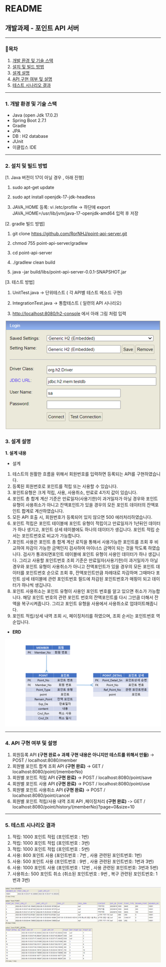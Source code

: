 # README

## 개발과제 - 포인트 API 서버

---

### 📑목차

1. [개발 환경 및 기술 스택](#1-개발-환경-및-기술-스택)
2. [설치 및 빌드 방법](#2-설치-및-빌드-방법)
3. [설계 설명](#3-설계-설명) 
4. [API 구현 여부 및 설명](#4-API-구현-여부-및-설명) 
5. [테스트 시나리오 결과](#5-테스트-시나리오-결과) 
---

### 1. 개발 환경 및 기술 스택

- Java (open Jdk 17.0.2)
- Spring Boot 2.7.1
- Gradle
- JPA
- DB : H2 database
- JUnit
- 이클립스 IDE

---

### 2. 설치 및 빌드 방법

[1. Java 버전이 17이 아닐 경우 , 아래 진행]

1) sudo apt-get update

2) sudo apt install openjdk-17-jdk-headless

3) JAVA_HOME 등록:  vi /etc/profile → 하단에 export JAVA_HOME=/usr/lib/jvm/java-17-openjdk-amd64  입력 후 저장

[2. gradle 빌드 방법]

1) git clone https://github.com/RorNHJ/point-api-server.git

2) chmod 755 point-api-server/gradlew

3) cd point-api-server

4) ./gradlew clean build

5) java -jar build/libs/point-api-server-0.0.1-SNAPSHOT.jar

[3. 테스트 방법]

1) UnitTest.java  → 단위테스트 ( 각 API별 테스트 메소드 구현)

2) IntegrationTest.java → 통합테스트 ( 일련의 API 시나리오)

3) [http://localhost:8080/h2-console](http://localhost:8080/h2-console)  에서 아래 그림 처럼 입력

![DB정보.png](readme_img/DB정보.png)

### 3. 설계 설명

 **1.  설계 내용**

- 설계
1. 테스트의 원활한 흐름을 위해서 회원번호를 입력하면 등록되는 API를 구현하였습니다.
2. 등록된 회원번호로 포인트를 적립 또는 사용할 수 있습니다.
3. 포인트유형은 크게 적립, 사용, 사용취소, 만료로 4가지  값이 있습니다.
4. 포인트 총 합계 계산 기준은 만료일자(사용기한)이 과거일자가 아닐 경우와 포인트 유형이 사용취소가 아니고 잔액포인트가 있을 경우의 모든 포인트 데이터의 잔액포인트 합계로 계산하였습니다.
5. 모든 API 호출 시, 회원번호가 등록되어 있지 않으면 500 에러처리하였습니다.
6. 포인트 적립은 포인트 테이블에 포인트 유형이 적립이고 만료일자가 1년뒤인 데이터가 하나 생기고, 포인트 상세 테이블에도 하나의 데이터가 생깁니다. 포인트 적립 순서는 포인트번호로 비교가 가능합니다.
7. 포인트 사용은 포인트 총 합계 계산 로직을 통해서 사용가능한 포인트를 조회 후 비교하여 차감이 가능한 금액인지 검사하여 마이너스 금액이 되는 것을 막도록 하였습니다.  검사가 통과되면포인트 테이블에 포인트 유형이 사용인 데이터가 하나 생깁니다. 그리고 사용할 포인트번호 조회 기준은 만료일자(사용기한)이 과거일자가 아닐 경우와 포인트 유형이 사용취소가 아니고 잔액포인트가 있을 경우의 모든 포인트 데이터를 포인트번호 순으로 조회 후, 잔액포인트만큼 차례대로 차감하며 그때마다 포인트 상세 테이블에 관련 포인트번호 필드에 차감된 포인트번호가 매핑이 되고 데이터가 하나씩 생깁니다.
8. 포인트 사용취소는 포인트 유형이 사용인 포인트 번호를 알고 있으면 취소가 가능합니다. 해당 포인트 번호의 관련 포인트 번호의 잔액포인트를 다시 그만큼 더해서 잔액을 복구시켜줍니다. 그리고 포인트 유형을 사용에서 사용취소로 업데이트해줍니다.
9. 포인트 적립/상세 내역 조회 시,  페이징처리를 하였으며, 조회 순서는 포인트번호 역순입니다.

- **ERD**

![erd.png](readme_img/erd.png)

---

### 4. API 구현 여부 및 설명

1. 회원등록 API  **(구현 완료→ 과제 구현 내용은 아니지만 테스트를 위해서 만듦)**
-> POST / localhost:8080/member
2. 회원별 포인트 합계 조회 API  **(구현 완료)**
-> GET / localhost:8080/point/{memberNo}
3. 회원별 포인트 적립 API  **(구현 완료)**
-> POST / localhost:8080/point/save
4. 회원별 포인트 사용 API  **(구현 완료)**
-> POST / localhost:8080/point/use
5. 회원별 포인트 사용취소 API  **(구현 완료)**
-> POST / localhost:8080/point/cancel
6. 회원별 포인트 적립/사용 내역 조회 API ,페이징처리  **(구현 완료)**
-> GET / localhost:8080/point/history/{memberNo}?page=0&size=10

---

### 5. 테스트 시나리오 결과

1.  적립: 1000 포인트 적립 (포인트번호 : 1번)
2.  적립: 1000 포인트 적립 (포인트번호 : 3번)
3.  적립: 1000 포인트 적립  (포인트번호 : 5번)
4.  사용: 800 포인트 사용 (포인트번호 : 7번 , 사용 관련된 포인트번호: 1번) 
5.  사용: 500 포인트 사용 (포인트번호 : 9번 , 사용 관련된 포인트번호: 1번과 3번) 
6.  사용: 1000 포인트 사용 (포인트번호 : 12번 , 사용 관련된 포인트번호: 3번과 5번) 
7.  사용취소: 500 포인트 취소  (취소된 포인트번호 : 9번 , 복구 관련된 포인트번호: 1번과 3번) 

![데이터테스트결과.png](readme_img/데이터테스트결과.png)
